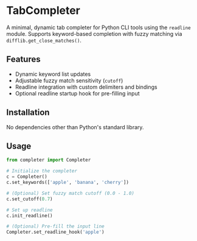 # TabCompleter

A minimal, dynamic tab completer for Python CLI tools using the `readline` module. Supports keyword-based completion with fuzzy matching via `difflib.get_close_matches()`.

## Features

- Dynamic keyword list updates
- Adjustable fuzzy match sensitivity (`cutoff`)
- Readline integration with custom delimiters and bindings
- Optional readline startup hook for pre-filling input

## Installation

No dependencies other than Python's standard library.

## Usage

```python
from completer import Completer

# Initialize the completer
c = Completer()
c.set_keywords(['apple', 'banana', 'cherry'])

# (Optional) Set fuzzy match cutoff (0.0 - 1.0)
c.set_cutoff(0.7)

# Set up readline
c.init_readline()

# (Optional) Pre-fill the input line
Completer.set_readline_hook('apple')

